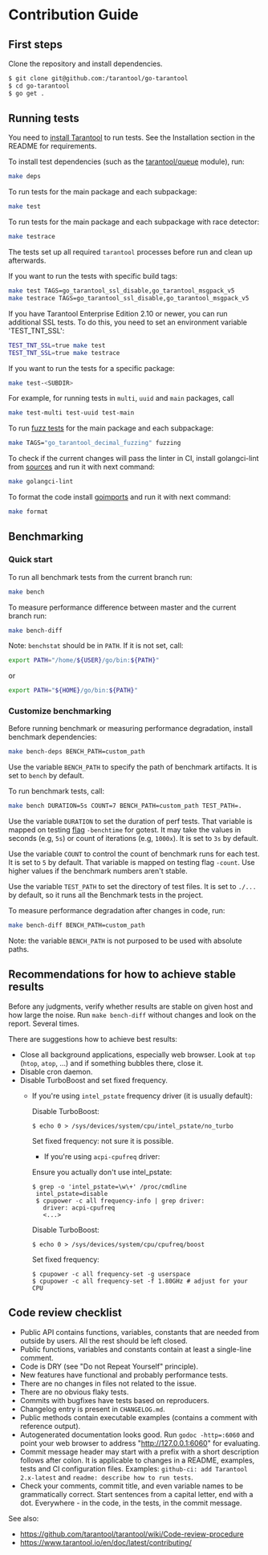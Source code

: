 # Contribution Guide

## First steps

Clone the repository and install dependencies.

```sh
$ git clone git@github.com:/tarantool/go-tarantool
$ cd go-tarantool
$ go get .
```

## Running tests

You need to [install Tarantool](https://tarantool.io/en/download/) to run tests.
See the Installation section in the README for requirements.

To install test dependencies (such as the
[tarantool/queue](https://github.com/tarantool/queue) module), run:
```bash
make deps
```

To run tests for the main package and each subpackage:
```bash
make test
```

To run tests for the main package and each subpackage with race detector:
```bash
make testrace
```

The tests set up all required `tarantool` processes before run and clean up
afterwards.

If you want to run the tests with specific build tags:
```bash
make test TAGS=go_tarantool_ssl_disable,go_tarantool_msgpack_v5
make testrace TAGS=go_tarantool_ssl_disable,go_tarantool_msgpack_v5
```

If you have Tarantool Enterprise Edition 2.10 or newer, you can run additional
SSL tests. To do this, you need to set an environment variable 'TEST_TNT_SSL':

```bash
TEST_TNT_SSL=true make test
TEST_TNT_SSL=true make testrace
```

If you want to run the tests for a specific package:
```bash
make test-<SUBDIR>
```
For example, for running tests in `multi`, `uuid` and `main` packages, call
```bash
make test-multi test-uuid test-main
```

To run [fuzz tests](https://go.dev/doc/tutorial/fuzz) for the main package and each subpackage:
```bash
make TAGS="go_tarantool_decimal_fuzzing" fuzzing
```

To check if the current changes will pass the linter in CI, install
golangci-lint from [sources](https://golangci-lint.run/usage/install/)
and run it with next command:
```bash
make golangci-lint
```

To format the code install [goimports](https://pkg.go.dev/golang.org/x/tools/cmd/goimports)
and run it with next command:
```bash
make format
```

## Benchmarking

### Quick start

To run all benchmark tests from the current branch run:

```bash
make bench
```

To measure performance difference between master and the current branch run:

```bash
make bench-diff
```

Note: `benchstat` should be in `PATH`. If it is not set, call:

```bash
export PATH="/home/${USER}/go/bin:${PATH}"
```

or

```bash
export PATH="${HOME}/go/bin:${PATH}"
```

### Customize benchmarking

Before running benchmark or measuring performance degradation, install benchmark dependencies:
```bash
make bench-deps BENCH_PATH=custom_path
```

Use the variable `BENCH_PATH` to specify the path of benchmark artifacts.
It is set to `bench` by default.

To run benchmark tests, call:
```bash
make bench DURATION=5s COUNT=7 BENCH_PATH=custom_path TEST_PATH=.
```

Use the variable `DURATION` to set the duration of perf tests. That variable is mapped on
testing [flag](https://pkg.go.dev/cmd/go#hdr-Testing_flags) `-benchtime` for gotest.
It may take the values in seconds (e.g, `5s`) or count of iterations (e.g, `1000x`).
It is set to `3s` by default.

Use the variable `COUNT` to control the count of benchmark runs for each test.
It is set to `5` by default. That variable is mapped on testing flag `-count`.
Use higher values if the benchmark numbers aren't stable.

Use the variable `TEST_PATH` to set the directory of test files.
It is set to `./...` by default, so it runs all the Benchmark tests in the project.

To measure performance degradation after changes in code, run:
```bash
make bench-diff BENCH_PATH=custom_path
```

Note: the variable `BENCH_PATH` is not purposed to be used with absolute paths.

## Recommendations for how to achieve stable results

Before any judgments, verify whether results are stable on given host and how large the noise. Run `make bench-diff` without changes and look on the report. Several times.

There are suggestions how to achieve best results:

* Close all background applications, especially web browser. Look at `top` (`htop`, `atop`, ...) and if something bubbles there, close it.
* Disable cron daemon.
* Disable TurboBoost and set fixed frequency.
  * If you're using `intel_pstate` frequency driver (it is usually default):

    Disable TurboBoost:

    ```shell
    $ echo 0 > /sys/devices/system/cpu/intel_pstate/no_turbo
    ```

    Set fixed frequency: not sure it is possible.

    * If you're using `acpi-cpufreq` driver:

    Ensure you actually don't use intel_pstate:

    ```shell
    $ grep -o 'intel_pstate=\w\+' /proc/cmdline
     intel_pstate=disable
     $ cpupower -c all frequency-info | grep driver:
       driver: acpi-cpufreq
       <...>
     ```

     Disable TurboBoost:

     ```shell
     $ echo 0 > /sys/devices/system/cpu/cpufreq/boost
     ```

     Set fixed frequency:

     ```shell
     $ cpupower -c all frequency-set -g userspace
     $ cpupower -c all frequency-set -f 1.80GHz # adjust for your CPU
     ```

## Code review checklist

- Public API contains functions, variables, constants that are needed from
  outside by users. All the rest should be left closed.
- Public functions, variables and constants contain at least a single-line
  comment.
- Code is DRY (see "Do not Repeat Yourself" principle).
- New features have functional and probably performance tests.
- There are no changes in files not related to the issue.
- There are no obvious flaky tests.
- Commits with bugfixes have tests based on reproducers.
- Changelog entry is present in `CHANGELOG.md`.
- Public methods contain executable examples (contains a comment with
  reference output).
- Autogenerated documentation looks good. Run `godoc -http=:6060` and point
  your web browser to address "http://127.0.0.1:6060" for evaluating.
- Commit message header may start with a prefix with a short description
  follows after colon. It is applicable to changes in a README, examples, tests
  and CI configuration files. Examples: `github-ci: add Tarantool 2.x-latest`
  and `readme: describe how to run tests`.
- Check your comments, commit title, and even variable names to be
  grammatically correct. Start sentences from a capital letter, end with a dot.
  Everywhere - in the code, in the tests, in the commit message.

See also:

- https://github.com/tarantool/tarantool/wiki/Code-review-procedure
- https://www.tarantool.io/en/doc/latest/contributing/
